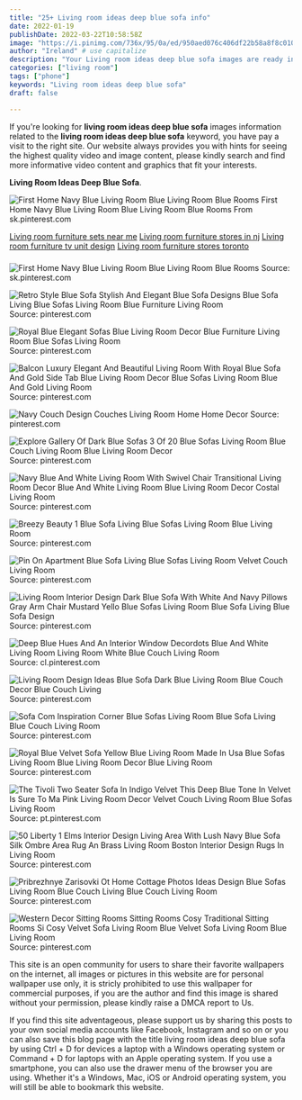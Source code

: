 ```yaml
---
title: "25+ Living room ideas deep blue sofa info"
date: 2022-01-19
publishDate: 2022-03-22T10:58:58Z
image: "https://i.pinimg.com/736x/95/0a/ed/950aed076c406df22b58a8f8c010a0d0.jpg"
author: "Ireland" # use capitalize
description: "Your Living room ideas deep blue sofa images are ready in this website. Living room ideas deep blue sofa are a topic that is being searched for and liked by netizens today. You can Get the Living room ideas deep blue sofa files here. Find and Download all free images."
categories: ["living room"]
tags: ["phone"]
keywords: "Living room ideas deep blue sofa"
draft: false

---
```


If you're looking for **living room ideas deep blue sofa** images information related to the **living room ideas deep blue sofa** keyword, you have pay a visit to the right  site.  Our website always  provides you with  hints  for seeing  the highest  quality video and image  content, please kindly search and find more informative video content and graphics  that fit your interests.

**Living Room Ideas Deep Blue Sofa**. 

![First Home Navy Blue Living Room Blue Living Room Blue Rooms](https://i.pinimg.com/originals/7d/96/1c/7d961cdfda75af13d181dc5f080d90e7.jpg "First Home Navy Blue Living Room Blue Living Room Blue Rooms")
First Home Navy Blue Living Room Blue Living Room Blue Rooms From sk.pinterest.com

[Living room furniture sets near me](/living-room-furniture-sets-near-me/)
[Living room furniture stores in nj](/living-room-furniture-stores-in-nj/)
[Living room furniture tv unit design](/living-room-furniture-tv-unit-design/)
[Living room furniture stores toronto](/living-room-furniture-stores-toronto/)



### 

 


![First Home Navy Blue Living Room Blue Living Room Blue Rooms](https://i.pinimg.com/originals/7d/96/1c/7d961cdfda75af13d181dc5f080d90e7.jpg "First Home Navy Blue Living Room Blue Living Room Blue Rooms")
Source: sk.pinterest.com

 

![Retro Style Blue Sofa Stylish And Elegant Blue Sofa Designs Blue Sofa Living Blue Sofas Living Room Blue Furniture Living Room](https://i.pinimg.com/originals/29/91/05/29910533bf2ebc0087a0899db0b85026.jpg "Retro Style Blue Sofa Stylish And Elegant Blue Sofa Designs Blue Sofa Living Blue Sofas Living Room Blue Furniture Living Room")
Source: pinterest.com

 

![Royal Blue Elegant Sofas Blue Living Room Decor Blue Furniture Living Room Blue Sofas Living Room](https://i.pinimg.com/originals/cd/fd/f8/cdfdf8bae2853b1a5d338558f111e583.jpg "Royal Blue Elegant Sofas Blue Living Room Decor Blue Furniture Living Room Blue Sofas Living Room")
Source: pinterest.com

 

![Balcon Luxury Elegant And Beautiful Living Room With Royal Blue Sofa And Gold Side Tab Blue Living Room Decor Blue Sofas Living Room Blue And Gold Living Room](https://i.pinimg.com/736x/e4/d9/28/e4d928804a506efd31d4817a19755d32.jpg "Balcon Luxury Elegant And Beautiful Living Room With Royal Blue Sofa And Gold Side Tab Blue Living Room Decor Blue Sofas Living Room Blue And Gold Living Room")
Source: pinterest.com

 

![Navy Couch Design Couches Living Room Home Home Decor](https://i.pinimg.com/originals/3c/81/6d/3c816d76e46199d8fb9ed29c07d2d595.jpg "Navy Couch Design Couches Living Room Home Home Decor")
Source: pinterest.com

 

![Explore Gallery Of Dark Blue Sofas 3 Of 20 Blue Sofas Living Room Blue Couch Living Room Blue Living Room Decor](https://i.pinimg.com/originals/76/a6/9f/76a69f6364fb76959842699813268e59.jpg "Explore Gallery Of Dark Blue Sofas 3 Of 20 Blue Sofas Living Room Blue Couch Living Room Blue Living Room Decor")
Source: pinterest.com

 

![Navy Blue And White Living Room With Swivel Chair Transitional Living Room Decor Blue And White Living Room Blue Living Room Decor Costal Living Room](https://i.pinimg.com/originals/d1/73/f1/d173f150ce5318cabc840a48b08fc0ef.jpg "Navy Blue And White Living Room With Swivel Chair Transitional Living Room Decor Blue And White Living Room Blue Living Room Decor Costal Living Room")
Source: pinterest.com

 

![Breezy Beauty 1 Blue Sofa Living Blue Sofas Living Room Blue Living Room](https://i.pinimg.com/originals/5e/64/14/5e641404a3782f6e7623bc5eeff5067e.jpg "Breezy Beauty 1 Blue Sofa Living Blue Sofas Living Room Blue Living Room")
Source: pinterest.com

 

![Pin On Apartment Blue Sofa Living Blue Sofas Living Room Velvet Couch Living Room](https://i.pinimg.com/originals/75/3e/47/753e4782f66067b3e8b62b11f5717fdc.png "Pin On Apartment Blue Sofa Living Blue Sofas Living Room Velvet Couch Living Room")
Source: pinterest.com

 

![Living Room Interior Design Dark Blue Sofa With White And Navy Pillows Gray Arm Chair Mustard Yello Blue Sofas Living Room Blue Sofa Living Blue Sofa Design](https://i.pinimg.com/736x/80/a9/08/80a908f7f5fed0ba0ca9036271bbdbb1.jpg "Living Room Interior Design Dark Blue Sofa With White And Navy Pillows Gray Arm Chair Mustard Yello Blue Sofas Living Room Blue Sofa Living Blue Sofa Design")
Source: pinterest.com

 

![Deep Blue Hues And An Interior Window Decordots Blue And White Living Room Living Room White Blue Couch Living Room](https://i.pinimg.com/originals/ae/af/54/aeaf54903282f4fbd843c696087b1b88.jpg "Deep Blue Hues And An Interior Window Decordots Blue And White Living Room Living Room White Blue Couch Living Room")
Source: cl.pinterest.com

 

![Living Room Design Ideas Blue Sofa Dark Blue Living Room Blue Couch Decor Blue Couch Living](https://i.pinimg.com/originals/fd/6f/15/fd6f15e2becebd146fb1246c1245d3e3.jpg "Living Room Design Ideas Blue Sofa Dark Blue Living Room Blue Couch Decor Blue Couch Living")
Source: pinterest.com

 

![Sofa Com Inspiration Corner Blue Sofas Living Room Blue Sofa Living Blue Couch Living Room](https://i.pinimg.com/originals/fd/ed/e9/fdede904c729b448768b9307e24a038d.jpg "Sofa Com Inspiration Corner Blue Sofas Living Room Blue Sofa Living Blue Couch Living Room")
Source: pinterest.com

 

![Royal Blue Velvet Sofa Yellow Blue Living Room Made In Usa Blue Sofas Living Room Blue Living Room Decor Blue Living Room](https://i.pinimg.com/originals/7c/27/ac/7c27ac908ad10c612b041b16bbd5c50a.jpg "Royal Blue Velvet Sofa Yellow Blue Living Room Made In Usa Blue Sofas Living Room Blue Living Room Decor Blue Living Room")
Source: pinterest.com

 

![The Tivoli Two Seater Sofa In Indigo Velvet This Deep Blue Tone In Velvet Is Sure To Ma Pink Living Room Decor Velvet Couch Living Room Blue Sofas Living Room](https://i.pinimg.com/736x/8d/00/24/8d0024c54e58bd738cb05b8455eac8ce.jpg "The Tivoli Two Seater Sofa In Indigo Velvet This Deep Blue Tone In Velvet Is Sure To Ma Pink Living Room Decor Velvet Couch Living Room Blue Sofas Living Room")
Source: pt.pinterest.com

 

![50 Liberty 1 Elms Interior Design Living Area With Lush Navy Blue Sofa Silk Ombre Area Rug An Brass Living Room Boston Interior Design Rugs In Living Room](https://i.pinimg.com/originals/92/94/a8/9294a8fc103b42361e38849950d164dd.jpg "50 Liberty 1 Elms Interior Design Living Area With Lush Navy Blue Sofa Silk Ombre Area Rug An Brass Living Room Boston Interior Design Rugs In Living Room")
Source: pinterest.com

 

![Pribrezhnye Zarisovki Ot Home Cottage Photos Ideas Design Blue Sofas Living Room Blue Couch Living Blue Couch Living Room](https://i.pinimg.com/originals/0d/35/e9/0d35e9f16f0c5907e78f43a487258a57.jpg "Pribrezhnye Zarisovki Ot Home Cottage Photos Ideas Design Blue Sofas Living Room Blue Couch Living Blue Couch Living Room")
Source: pinterest.com

 

![Western Decor Sitting Rooms Sitting Rooms Cosy Traditional Sitting Rooms Si Cosy Velvet Sofa Living Room Blue Velvet Sofa Living Room Blue Living Room](https://i.pinimg.com/736x/95/0a/ed/950aed076c406df22b58a8f8c010a0d0.jpg "Western Decor Sitting Rooms Sitting Rooms Cosy Traditional Sitting Rooms Si Cosy Velvet Sofa Living Room Blue Velvet Sofa Living Room Blue Living Room")
Source: pinterest.com

 

This site is an open community for users to share their favorite wallpapers on the internet, all images or pictures in this website are for personal wallpaper use only, it is stricly prohibited to use this wallpaper for commercial purposes, if you are the author and find this image is shared without your permission, please kindly raise a DMCA report to Us.

If you find this site adventageous, please support us by sharing this posts to your own social media accounts like Facebook, Instagram and so on or you can also save this blog page with the title living room ideas deep blue sofa by using Ctrl + D for devices a laptop with a Windows operating system or Command + D for laptops with an Apple operating system. If you use a smartphone, you can also use the drawer menu of the browser you are using. Whether it's a Windows, Mac, iOS or Android operating system, you will still be able to bookmark this website.
